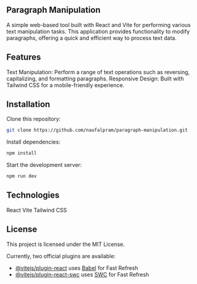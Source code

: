 ## Paragraph Manipulation

A simple web-based tool built with React and Vite for performing various text manipulation tasks. This application provides functionality to modify paragraphs, offering a quick and efficient way to process text data.

## Features
Text Manipulation: Perform a range of text operations such as reversing, capitalizing, and formatting paragraphs.
Responsive Design: Built with Tailwind CSS for a mobile-friendly experience.

## Installation
Clone this repository:
```bash
git clone https://github.com/naufalpram/paragraph-manipulation.git
```
Install dependencies:
```bash
npm install
```
Start the development server:
```bash
npm run dev
```

## Technologies
React
Vite
Tailwind CSS

## License
This project is licensed under the MIT License.

Currently, two official plugins are available:

- [@vitejs/plugin-react](https://github.com/vitejs/vite-plugin-react/blob/main/packages/plugin-react/README.md) uses [Babel](https://babeljs.io/) for Fast Refresh
- [@vitejs/plugin-react-swc](https://github.com/vitejs/vite-plugin-react-swc) uses [SWC](https://swc.rs/) for Fast Refresh
